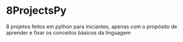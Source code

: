 # 8ProjectsPy
8 projetos feitos em python para iniciantes, apenas com o propósito de aprender e fixar os conceitos básicos da linguagem
